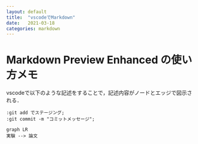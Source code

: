 ```yaml
---
layout: default
title:  "vscodeでMarkdown"
date:   2021-03-18
categories: markdown
---
```


# Markdown Preview Enhanced の使い方メモ

vscodeで以下のような記述をすることで，記述内容がノードとエッジで図示される．

```puml
:git add でステージング;
:git commit -m "コミットメッセージ";
```

```mermaid
graph LR
実験 --> 論文
```